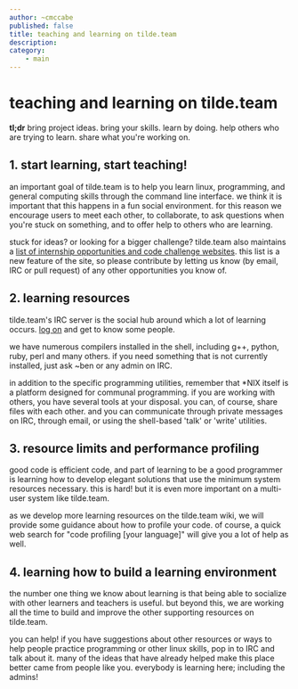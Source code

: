 ```yaml
---
author: ~cmccabe
published: false
title: teaching and learning on tilde.team
description: 
category: 
    - main
---
```


# teaching and learning on tilde.team

**tl;dr** bring project ideas. bring your skills. learn by doing. help others who are trying to learn. share what you're working on.


## 1. start learning, start teaching!

an important goal of tilde.team is to help you learn linux, programming, and general computing skills through the command line interface.  we think it is important that this happens in a fun social environment.  for this reason we encourage users to meet each other, to collaborate, to ask questions when you're stuck on something, and to offer help to others who are learning.

stuck for ideas? or looking for a bigger challenge? tilde.team also maintains a [list of internship opportunities and code challenge websites](https://tilde.team/wiki/?page=learning-opportunities).  this list is a new feature of the site, so please contribute by letting us know (by email, IRC or pull request) of any other opportunities you know of.

## 2. learning resources

tilde.team's IRC server is the social hub around which a lot of learning occurs. [log on](https://tilde.team/wiki/?page=irc) and get to know some people.  

we have numerous compilers installed in the shell, including g++, python, ruby, perl and many others.  if you need something that is not currently installed, just ask ~ben or any admin on IRC.

in addition to the specific programming utilities, remember that *NIX itself is a platform designed for communal programming. if you are working with others, you have several tools at your disposal. you can, of course, share files with each other. and you can communicate through private messages on IRC, through email, or using the shell-based 'talk' or 'write' utilities.

## 3. resource limits and performance profiling

good code is efficient code, and part of learning to be a good programmer is learning how to develop elegant solutions that use the minimum system resources necessary.  this is hard! but it is even more important on a multi-user system like tilde.team.

as we develop more learning resources on the tilde.team wiki, we will provide some guidance about how to profile your code.  of course, a quick web search for "code profiling [your language]" will give you a lot of help as well.

## 4. learning how to build a learning environment

the number one thing we know about learning is that being able to socialize with other learners and teachers is useful.  but beyond this, we are working all the time to build and improve the other supporting resources on tilde.team.

you can help!  if you have suggestions about other resources or ways to help people practice programming or other linux skills, pop in to IRC and talk about it.  many of the ideas that have already helped make this place better came from people like you.  everybody is learning here; including the admins!